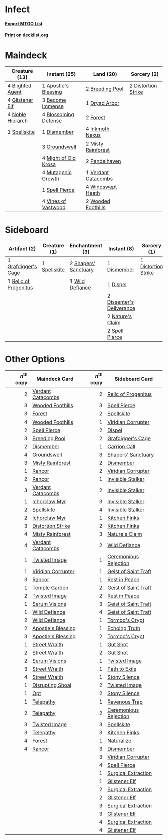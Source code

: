 # Infect

#### [Export MTGO List](../collection/Infect/Infect.txt)
#### [Print on decklist.org](http://decklist.org/?deckmain=1%09Apostle's%20Blessing%0A3%09Become%20Immense%0A4%09Blighted%20Agent%0A4%09Blossoming%20Defense%0A2%09Breeding%20Pool%0A1%09Dismember%0A2%09Distortion%20Strike%0A1%09Dryad%20Arbor%0A2%09Forest%0A4%09Glistener%20Elf%0A3%09Groundswell%0A4%09Inkmoth%20Nexus%0A4%09Might%20of%20Old%20Krosa%0A2%09Misty%20Rainforest%0A4%09Mutagenic%20Growth%0A4%09Noble%20Hierarch%0A2%09Pendelhaven%0A1%09Spell%20Pierce%0A1%09Spellskite%0A1%09Verdant%20Catacombs%0A4%09Vines%20of%20Vastwood%0A4%09Windswept%20Heath%0A2%09Wooded%20Foothills&deckside=1%09Dismember%0A1%09Dispel%0A2%09Dissenter's%20Deliverance%0A1%09Distortion%20Strike%0A1%09Grafdigger's%20Cage%0A2%09Nature's%20Claim%0A1%09Relic%20of%20Progenitus%0A2%09Shapers'%20Sanctuary%0A2%09Spell%20Pierce%0A1%09Spellskite%0A1%09Wild%20Defiance)
# Maindeck

|                                       Creature (13)                                       |                                         Instant (25)                                          |                                          Land (20)                                           |                                         Sorcery (2)                                          |
|-------------------------------------------------------------------------------------------|-----------------------------------------------------------------------------------------------|----------------------------------------------------------------------------------------------|----------------------------------------------------------------------------------------------|
|4 [Blighted Agent](http://gatherer.wizards.com/Pages/Card/Details.aspx?multiverseid=214383)|1 [Apostle's Blessing](http://gatherer.wizards.com/Pages/Card/Details.aspx?multiverseid=397768)|2 [Breeding Pool](http://gatherer.wizards.com/Pages/Card/Details.aspx?multiverseid=405095)    |2 [Distortion Strike](http://gatherer.wizards.com/Pages/Card/Details.aspx?multiverseid=438618)|
|4 [Glistener Elf](http://gatherer.wizards.com/Pages/Card/Details.aspx?multiverseid=233052) |3 [Become Immense](http://gatherer.wizards.com/Pages/Card/Details.aspx?multiverseid=386487)    |1 [Dryad Arbor](http://gatherer.wizards.com/Pages/Card/Details.aspx?multiverseid=282542)      |                                                                                              |
|4 [Noble Hierarch](http://gatherer.wizards.com/Pages/Card/Details.aspx?multiverseid=397709)|4 [Blossoming Defense](http://gatherer.wizards.com/Pages/Card/Details.aspx?multiverseid=417719)|2 [Forest](http://gatherer.wizards.com/Pages/Card/Details.aspx?multiverseid=439605)           |                                                                                              |
|1 [Spellskite](http://gatherer.wizards.com/Pages/Card/Details.aspx?multiverseid=397743)    |1 [Dismember](http://gatherer.wizards.com/Pages/Card/Details.aspx?multiverseid=397830)         |4 [Inkmoth Nexus](http://gatherer.wizards.com/Pages/Card/Details.aspx?multiverseid=213731)    |                                                                                              |
|                                                                                           |3 [Groundswell](http://gatherer.wizards.com/Pages/Card/Details.aspx?multiverseid=401657)       |2 [Misty Rainforest](http://gatherer.wizards.com/Pages/Card/Details.aspx?multiverseid=426065) |                                                                                              |
|                                                                                           |4 [Might of Old Krosa](http://gatherer.wizards.com/Pages/Card/Details.aspx?multiverseid=425955)|2 [Pendelhaven](http://gatherer.wizards.com/Pages/Card/Details.aspx?multiverseid=442233)      |                                                                                              |
|                                                                                           |4 [Mutagenic Growth](http://gatherer.wizards.com/Pages/Card/Details.aspx?multiverseid=397717)  |1 [Verdant Catacombs](http://gatherer.wizards.com/Pages/Card/Details.aspx?multiverseid=426074)|                                                                                              |
|                                                                                           |1 [Spell Pierce](http://gatherer.wizards.com/Pages/Card/Details.aspx?multiverseid=425876)      |4 [Windswept Heath](http://gatherer.wizards.com/Pages/Card/Details.aspx?multiverseid=405115)  |                                                                                              |
|                                                                                           |4 [Vines of Vastwood](http://gatherer.wizards.com/Pages/Card/Details.aspx?multiverseid=397747) |2 [Wooded Foothills](http://gatherer.wizards.com/Pages/Card/Details.aspx?multiverseid=405116) |                                                                                              |


# Sideboard

|                                          Artifact (2)                                          |                                     Creature (1)                                      |                                        Enchantment (3)                                        |                                            Instant (8)                                             |                                         Sorcery (1)                                          |
|------------------------------------------------------------------------------------------------|---------------------------------------------------------------------------------------|-----------------------------------------------------------------------------------------------|----------------------------------------------------------------------------------------------------|----------------------------------------------------------------------------------------------|
|1 [Grafdigger's Cage](http://gatherer.wizards.com/Pages/Card/Details.aspx?multiverseid=426046)  |1 [Spellskite](http://gatherer.wizards.com/Pages/Card/Details.aspx?multiverseid=397743)|2 [Shapers' Sanctuary](http://gatherer.wizards.com/Pages/Card/Details.aspx?multiverseid=435362)|1 [Dismember](http://gatherer.wizards.com/Pages/Card/Details.aspx?multiverseid=397830)              |1 [Distortion Strike](http://gatherer.wizards.com/Pages/Card/Details.aspx?multiverseid=438618)|
|1 [Relic of Progenitus](http://gatherer.wizards.com/Pages/Card/Details.aspx?multiverseid=205326)|                                                                                       |1 [Wild Defiance](http://gatherer.wizards.com/Pages/Card/Details.aspx?multiverseid=276199)     |1 [Dispel](http://gatherer.wizards.com/Pages/Card/Details.aspx?multiverseid=201562)                 |                                                                                              |
|                                                                                                |                                                                                       |                                                                                               |2 [Dissenter's Deliverance](http://gatherer.wizards.com/Pages/Card/Details.aspx?multiverseid=426866)|                                                                                              |
|                                                                                                |                                                                                       |                                                                                               |2 [Nature's Claim](http://gatherer.wizards.com/Pages/Card/Details.aspx?multiverseid=438743)         |                                                                                              |
|                                                                                                |                                                                                       |                                                                                               |2 [Spell Pierce](http://gatherer.wizards.com/Pages/Card/Details.aspx?multiverseid=425876)           |                                                                                              |


# Other Options

|*n*<sup>th</sup> copy|                                        Maindeck Card                                        |*n*<sup>th</sup> copy|                                         Sideboard Card                                         |
|--------------------:|---------------------------------------------------------------------------------------------|--------------------:|------------------------------------------------------------------------------------------------|
|                    2|[Verdant Catacombs](http://gatherer.wizards.com/Pages/Card/Details.aspx?multiverseid=426074) |                    2|[Relic of Progenitus](http://gatherer.wizards.com/Pages/Card/Details.aspx?multiverseid=205326)  |
|                    3|[Wooded Foothills](http://gatherer.wizards.com/Pages/Card/Details.aspx?multiverseid=405116)  |                    3|[Spell Pierce](http://gatherer.wizards.com/Pages/Card/Details.aspx?multiverseid=425876)         |
|                    3|[Forest](http://gatherer.wizards.com/Pages/Card/Details.aspx?multiverseid=439605)            |                    2|[Spellskite](http://gatherer.wizards.com/Pages/Card/Details.aspx?multiverseid=397743)           |
|                    4|[Wooded Foothills](http://gatherer.wizards.com/Pages/Card/Details.aspx?multiverseid=405116)  |                    1|[Viridian Corrupter](http://gatherer.wizards.com/Pages/Card/Details.aspx?multiverseid=213772)   |
|                    2|[Spell Pierce](http://gatherer.wizards.com/Pages/Card/Details.aspx?multiverseid=425876)      |                    2|[Dispel](http://gatherer.wizards.com/Pages/Card/Details.aspx?multiverseid=201562)               |
|                    3|[Breeding Pool](http://gatherer.wizards.com/Pages/Card/Details.aspx?multiverseid=405095)     |                    2|[Grafdigger's Cage](http://gatherer.wizards.com/Pages/Card/Details.aspx?multiverseid=426046)    |
|                    2|[Dismember](http://gatherer.wizards.com/Pages/Card/Details.aspx?multiverseid=397830)         |                    1|[Carrion Call](http://gatherer.wizards.com/Pages/Card/Details.aspx?multiverseid=194340)         |
|                    4|[Groundswell](http://gatherer.wizards.com/Pages/Card/Details.aspx?multiverseid=401657)       |                    3|[Shapers' Sanctuary](http://gatherer.wizards.com/Pages/Card/Details.aspx?multiverseid=435362)   |
|                    3|[Misty Rainforest](http://gatherer.wizards.com/Pages/Card/Details.aspx?multiverseid=426065)  |                    2|[Dismember](http://gatherer.wizards.com/Pages/Card/Details.aspx?multiverseid=397830)            |
|                    1|[Rancor](http://gatherer.wizards.com/Pages/Card/Details.aspx?multiverseid=423501)            |                    2|[Viridian Corrupter](http://gatherer.wizards.com/Pages/Card/Details.aspx?multiverseid=213772)   |
|                    2|[Rancor](http://gatherer.wizards.com/Pages/Card/Details.aspx?multiverseid=423501)            |                    1|[Invisible Stalker](http://gatherer.wizards.com/Pages/Card/Details.aspx?multiverseid=220041)    |
|                    3|[Verdant Catacombs](http://gatherer.wizards.com/Pages/Card/Details.aspx?multiverseid=426074) |                    2|[Invisible Stalker](http://gatherer.wizards.com/Pages/Card/Details.aspx?multiverseid=220041)    |
|                    1|[Ichorclaw Myr](http://gatherer.wizards.com/Pages/Card/Details.aspx?multiverseid=194256)     |                    3|[Invisible Stalker](http://gatherer.wizards.com/Pages/Card/Details.aspx?multiverseid=220041)    |
|                    2|[Spellskite](http://gatherer.wizards.com/Pages/Card/Details.aspx?multiverseid=397743)        |                    4|[Invisible Stalker](http://gatherer.wizards.com/Pages/Card/Details.aspx?multiverseid=220041)    |
|                    2|[Ichorclaw Myr](http://gatherer.wizards.com/Pages/Card/Details.aspx?multiverseid=194256)     |                    1|[Kitchen Finks](http://gatherer.wizards.com/Pages/Card/Details.aspx?multiverseid=370458)        |
|                    3|[Distortion Strike](http://gatherer.wizards.com/Pages/Card/Details.aspx?multiverseid=438618) |                    2|[Kitchen Finks](http://gatherer.wizards.com/Pages/Card/Details.aspx?multiverseid=370458)        |
|                    4|[Misty Rainforest](http://gatherer.wizards.com/Pages/Card/Details.aspx?multiverseid=426065)  |                    3|[Nature's Claim](http://gatherer.wizards.com/Pages/Card/Details.aspx?multiverseid=438743)       |
|                    4|[Verdant Catacombs](http://gatherer.wizards.com/Pages/Card/Details.aspx?multiverseid=426074) |                    2|[Wild Defiance](http://gatherer.wizards.com/Pages/Card/Details.aspx?multiverseid=276199)        |
|                    1|[Twisted Image](http://gatherer.wizards.com/Pages/Card/Details.aspx?multiverseid=442064)     |                    1|[Ceremonious Rejection](http://gatherer.wizards.com/Pages/Card/Details.aspx?multiverseid=417613)|
|                    1|[Viridian Corrupter](http://gatherer.wizards.com/Pages/Card/Details.aspx?multiverseid=213772)|                    1|[Geist of Saint Traft](http://gatherer.wizards.com/Pages/Card/Details.aspx?multiverseid=409577) |
|                    3|[Rancor](http://gatherer.wizards.com/Pages/Card/Details.aspx?multiverseid=423501)            |                    1|[Rest in Peace](http://gatherer.wizards.com/Pages/Card/Details.aspx?multiverseid=442021)        |
|                    1|[Temple Garden](http://gatherer.wizards.com/Pages/Card/Details.aspx?multiverseid=405112)     |                    2|[Geist of Saint Traft](http://gatherer.wizards.com/Pages/Card/Details.aspx?multiverseid=409577) |
|                    2|[Twisted Image](http://gatherer.wizards.com/Pages/Card/Details.aspx?multiverseid=442064)     |                    2|[Rest in Peace](http://gatherer.wizards.com/Pages/Card/Details.aspx?multiverseid=442021)        |
|                    1|[Serum Visions](http://gatherer.wizards.com/Pages/Card/Details.aspx?multiverseid=425874)     |                    3|[Geist of Saint Traft](http://gatherer.wizards.com/Pages/Card/Details.aspx?multiverseid=409577) |
|                    1|[Wild Defiance](http://gatherer.wizards.com/Pages/Card/Details.aspx?multiverseid=276199)     |                    4|[Geist of Saint Traft](http://gatherer.wizards.com/Pages/Card/Details.aspx?multiverseid=409577) |
|                    2|[Wild Defiance](http://gatherer.wizards.com/Pages/Card/Details.aspx?multiverseid=276199)     |                    1|[Tormod's Crypt](http://gatherer.wizards.com/Pages/Card/Details.aspx?multiverseid=389723)       |
|                    2|[Apostle's Blessing](http://gatherer.wizards.com/Pages/Card/Details.aspx?multiverseid=397768)|                    1|[Echoing Truth](http://gatherer.wizards.com/Pages/Card/Details.aspx?multiverseid=370394)        |
|                    3|[Apostle's Blessing](http://gatherer.wizards.com/Pages/Card/Details.aspx?multiverseid=397768)|                    2|[Tormod's Crypt](http://gatherer.wizards.com/Pages/Card/Details.aspx?multiverseid=389723)       |
|                    1|[Street Wraith](http://gatherer.wizards.com/Pages/Card/Details.aspx?multiverseid=370428)     |                    1|[Gut Shot](http://gatherer.wizards.com/Pages/Card/Details.aspx?multiverseid=397673)             |
|                    2|[Street Wraith](http://gatherer.wizards.com/Pages/Card/Details.aspx?multiverseid=370428)     |                    2|[Gut Shot](http://gatherer.wizards.com/Pages/Card/Details.aspx?multiverseid=397673)             |
|                    2|[Serum Visions](http://gatherer.wizards.com/Pages/Card/Details.aspx?multiverseid=425874)     |                    1|[Twisted Image](http://gatherer.wizards.com/Pages/Card/Details.aspx?multiverseid=442064)        |
|                    3|[Street Wraith](http://gatherer.wizards.com/Pages/Card/Details.aspx?multiverseid=370428)     |                    1|[Path to Exile](http://gatherer.wizards.com/Pages/Card/Details.aspx?multiverseid=370408)        |
|                    4|[Street Wraith](http://gatherer.wizards.com/Pages/Card/Details.aspx?multiverseid=370428)     |                    1|[Stony Silence](http://gatherer.wizards.com/Pages/Card/Details.aspx?multiverseid=425850)        |
|                    1|[Disrupting Shoal](http://gatherer.wizards.com/Pages/Card/Details.aspx?multiverseid=74128)   |                    2|[Twisted Image](http://gatherer.wizards.com/Pages/Card/Details.aspx?multiverseid=442064)        |
|                    1|[Opt](http://gatherer.wizards.com/Pages/Card/Details.aspx?multiverseid=435217)               |                    2|[Stony Silence](http://gatherer.wizards.com/Pages/Card/Details.aspx?multiverseid=425850)        |
|                    1|[Telepathy](http://gatherer.wizards.com/Pages/Card/Details.aspx?multiverseid=129761)         |                    1|[Ravenous Trap](http://gatherer.wizards.com/Pages/Card/Details.aspx?multiverseid=197537)        |
|                    2|[Telepathy](http://gatherer.wizards.com/Pages/Card/Details.aspx?multiverseid=129761)         |                    2|[Ceremonious Rejection](http://gatherer.wizards.com/Pages/Card/Details.aspx?multiverseid=417613)|
|                    3|[Twisted Image](http://gatherer.wizards.com/Pages/Card/Details.aspx?multiverseid=442064)     |                    3|[Spellskite](http://gatherer.wizards.com/Pages/Card/Details.aspx?multiverseid=397743)           |
|                    3|[Telepathy](http://gatherer.wizards.com/Pages/Card/Details.aspx?multiverseid=129761)         |                    3|[Kitchen Finks](http://gatherer.wizards.com/Pages/Card/Details.aspx?multiverseid=370458)        |
|                    4|[Forest](http://gatherer.wizards.com/Pages/Card/Details.aspx?multiverseid=439605)            |                    1|[Naturalize](http://gatherer.wizards.com/Pages/Card/Details.aspx?multiverseid=442755)           |
|                    4|[Rancor](http://gatherer.wizards.com/Pages/Card/Details.aspx?multiverseid=423501)            |                    3|[Dismember](http://gatherer.wizards.com/Pages/Card/Details.aspx?multiverseid=397830)            |
|                     |                                                                                             |                    3|[Viridian Corrupter](http://gatherer.wizards.com/Pages/Card/Details.aspx?multiverseid=213772)   |
|                     |                                                                                             |                    4|[Spell Pierce](http://gatherer.wizards.com/Pages/Card/Details.aspx?multiverseid=425876)         |
|                     |                                                                                             |                    1|[Surgical Extraction](http://gatherer.wizards.com/Pages/Card/Details.aspx?multiverseid=397706)  |
|                     |                                                                                             |                    1|[Glistener Elf](http://gatherer.wizards.com/Pages/Card/Details.aspx?multiverseid=233052)        |
|                     |                                                                                             |                    2|[Surgical Extraction](http://gatherer.wizards.com/Pages/Card/Details.aspx?multiverseid=397706)  |
|                     |                                                                                             |                    2|[Glistener Elf](http://gatherer.wizards.com/Pages/Card/Details.aspx?multiverseid=233052)        |
|                     |                                                                                             |                    3|[Surgical Extraction](http://gatherer.wizards.com/Pages/Card/Details.aspx?multiverseid=397706)  |
|                     |                                                                                             |                    3|[Glistener Elf](http://gatherer.wizards.com/Pages/Card/Details.aspx?multiverseid=233052)        |
|                     |                                                                                             |                    4|[Surgical Extraction](http://gatherer.wizards.com/Pages/Card/Details.aspx?multiverseid=397706)  |
|                     |                                                                                             |                    4|[Glistener Elf](http://gatherer.wizards.com/Pages/Card/Details.aspx?multiverseid=233052)        |

